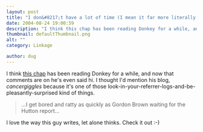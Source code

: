 ```yaml
---
layout: post
title: "I don&#8217;t have a lot of time (I mean it far more literally than you do)"
date: 2004-08-24 19:00:59
description: "I think this chap has been reading Donkey for a while, and now that comments are on he&#8217;s even said hi. I thought I&#8217;d mention his blog, cancergiggles because it&#8217;s one of those look-in-your-referrer-logs-and-be-pleasantly-surprised kind of things. &#8230;I get bored&#8230;"
thumbnail: defaultThumbnail.png
alt: ""
category: Linkage

author: dug
---
```


<p>I think <a href="http://www.cancergiggles.blog-city.com/">this chap</a> has been reading Donkey for a while, and now that comments are on he's even said hi. I thought I'd mention his blog, <em>cancergiggles</em> because it's one of those look-in-your-referrer-logs-and-be-pleasantly-surprised kind of things.</p>

<blockquote><p>...I get bored and ratty as quickly as Gordon Brown waiting for the Hutton report...</p></blockquote>

<p>I love the way this guy writes, let alone thinks. Check it out :-)</p>
